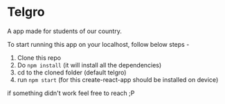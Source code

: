 # Telgro

A app made for students of our country. 
 
To start running this app on your localhost, follow below steps - 
 1. Clone this repo
 2. Do `npm install` (it will install all the dependencies)
 3. cd to the cloned folder (default telgro)
 4. run `npm start` (for this create-react-app should be installed on device)

if something didn't work feel free to reach ;P
